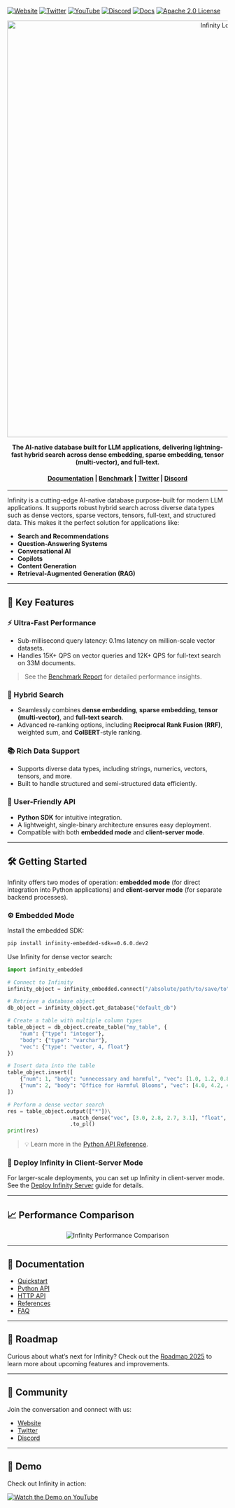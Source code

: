 [![Website](https://img.shields.io/website?up_message=AVAILABLE&down_message=DOWN&url=https%3A%2F%2Finfinities.pro&style=for-the-badge)](https://infinities.pro)
[![Twitter](https://img.shields.io/badge/Twitter-blue?style=for-the-badge&logo=twitter)](https://x.com/infinities_pro)
[![YouTube](https://img.shields.io/badge/YouTube-red?style=for-the-badge&logo=youtube)](https://www.youtube.com/@infinities-pro)
[![Discord](https://img.shields.io/badge/Discord-7289DA?style=for-the-badge&logo=discord&logoColor=white)](https://discord.gg/jEfRUwEYEV)
[![Docs](https://img.shields.io/badge/Docs-Documentation-green?style=for-the-badge)](https://docs.infinities.pro)
[![Apache 2.0 License](https://img.shields.io/badge/license-Apache%202.0-blueviolet?style=for-the-badge)](https://www.apache.org/licenses/LICENSE-2.0)


<div align="center">
  <img width="950" src="assets/logo2.jpg" alt="Infinity Logo"/>
</div>

<p align="center">
  <b>The AI-native database built for LLM applications, delivering lightning-fast hybrid search across dense embedding, sparse embedding, tensor (multi-vector), and full-text.</b>
</p>

<h4 align="center">
  <a href="https://docs.infinities.pro">Documentation</a> |
  <a href="https://docs.infinities.pro/benchmark">Benchmark</a> |
  <a href="https://x.com/infinities_pro">Twitter</a> |
  <a href="https://discord.gg/jEfRUwEYEV">Discord</a>
</h4>

---

Infinity is a cutting-edge AI-native database purpose-built for modern LLM applications. It supports robust hybrid search across diverse data types such as dense vectors, sparse vectors, tensors, full-text, and structured data. This makes it the perfect solution for applications like:

- **Search and Recommendations**
- **Question-Answering Systems**
- **Conversational AI**
- **Copilots**
- **Content Generation**
- **Retrieval-Augmented Generation (RAG)**

---

## 🚀 Key Features

### ⚡ Ultra-Fast Performance
- Sub-millisecond query latency: 0.1ms latency on million-scale vector datasets.
- Handles 15K+ QPS on vector queries and 12K+ QPS for full-text search on 33M documents.

> See the [Benchmark Report](https://docs.infinities.pro/benchmark) for detailed performance insights.

### 🔎 Hybrid Search
- Seamlessly combines **dense embedding**, **sparse embedding**, **tensor (multi-vector)**, and **full-text search**.
- Advanced re-ranking options, including **Reciprocal Rank Fusion (RRF)**, weighted sum, and **ColBERT**-style ranking.

### 📚 Rich Data Support
- Supports diverse data types, including strings, numerics, vectors, tensors, and more.
- Built to handle structured and semi-structured data efficiently.

### 🎯 User-Friendly API
- **Python SDK** for intuitive integration.
- A lightweight, single-binary architecture ensures easy deployment.
- Compatible with both **embedded mode** and **client-server mode**.

---

## 🛠 Getting Started

Infinity offers two modes of operation: **embedded mode** (for direct integration into Python applications) and **client-server mode** (for separate backend processes).

### ⚙ Embedded Mode

Install the embedded SDK:
```bash
pip install infinity-embedded-sdk==0.6.0.dev2
```

Use Infinity for dense vector search:
```python
import infinity_embedded

# Connect to Infinity
infinity_object = infinity_embedded.connect("/absolute/path/to/save/to")

# Retrieve a database object
db_object = infinity_object.get_database("default_db")

# Create a table with multiple column types
table_object = db_object.create_table("my_table", {
    "num": {"type": "integer"},
    "body": {"type": "varchar"},
    "vec": {"type": "vector, 4, float"}
})

# Insert data into the table
table_object.insert([
    {"num": 1, "body": "unnecessary and harmful", "vec": [1.0, 1.2, 0.8, 0.9]},
    {"num": 2, "body": "Office for Harmful Blooms", "vec": [4.0, 4.2, 4.3, 4.5]}
])

# Perform a dense vector search
res = table_object.output(["*"])\
                    .match_dense("vec", [3.0, 2.8, 2.7, 3.1], "float", "ip", 2)\
                    .to_pl()
print(res)
```

> 💡 Learn more in the [Python API Reference](https://docs.infinities.pro/pysdk_api_reference).

### 🔧 Deploy Infinity in Client-Server Mode

For larger-scale deployments, you can set up Infinity in client-server mode. See the [Deploy Infinity Server](https://docs.infinities.pro/deploy_infinity_server) guide for details.

---

## 📈 Performance Comparison

<div align="center">
  <img src="/mnt/data/Screenshot 2025-02-01 at 10.29.02.png" alt="Infinity Performance Comparison">
</div>

---

## 📜 Documentation

- [Quickstart](https://docs.infinities.pro/)
- [Python API](https://docs.infinities.pro/pysdk_api_reference)
- [HTTP API](https://docs.infinities.pro/http_api_reference)
- [References](https://docs.infinities.pro/references)
- [FAQ](https://docs.infinities.pro/FAQ)

---

## 🌟 Roadmap

Curious about what’s next for Infinity? Check out the [Roadmap 2025](https://infinities.pro/roadmap) to learn more about upcoming features and improvements.

---

## 🙌 Community

Join the conversation and connect with us:

- [Website](https://infinities.pro/)
- [Twitter](https://x.com/infinities_pro)
- [Discord](https://discord.gg/jEfRUwEYEV)

---

## 🎥 Demo

Check out Infinity in action:

[![Watch the Demo on YouTube](assets/logo2.jpg)](https://www.youtube.com/watch?v=GurwGicJnYM&ab_channel=Infinities)


